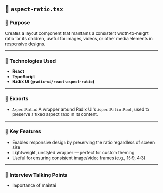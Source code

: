 ## 📁 `aspect-ratio.tsx`

### 📌 Purpose
Creates a layout component that maintains a consistent width-to-height ratio for its children, useful for images, videos, or other media elements in responsive designs.

---

### 🚀 Technologies Used
- **React**
- **TypeScript**
- **Radix UI (`@radix-ui/react-aspect-ratio`)**

---

### 🧩 Exports
- `AspectRatio`: A wrapper around Radix UI's `AspectRatio.Root`, used to preserve a fixed aspect ratio in its content.

---

### 🧠 Key Features
- Enables responsive design by preserving the ratio regardless of screen size
- Lightweight, unstyled wrapper — perfect for custom theming
- Useful for ensuring consistent image/video frames (e.g., 16:9, 4:3)

---

### 🎯 Interview Talking Points
- Importance of maintai
